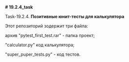 **# 19.2.4_task**

Task-19.2.4.
**Позитивные юнит-тесты для калькулятора**

Этот репозиторий зодержит три файла: 

архив "pytest_first_test.rar" - папка проект;

"calculator.py" код калькулятора;

 "super_puper_tests.py" - код тестов.
